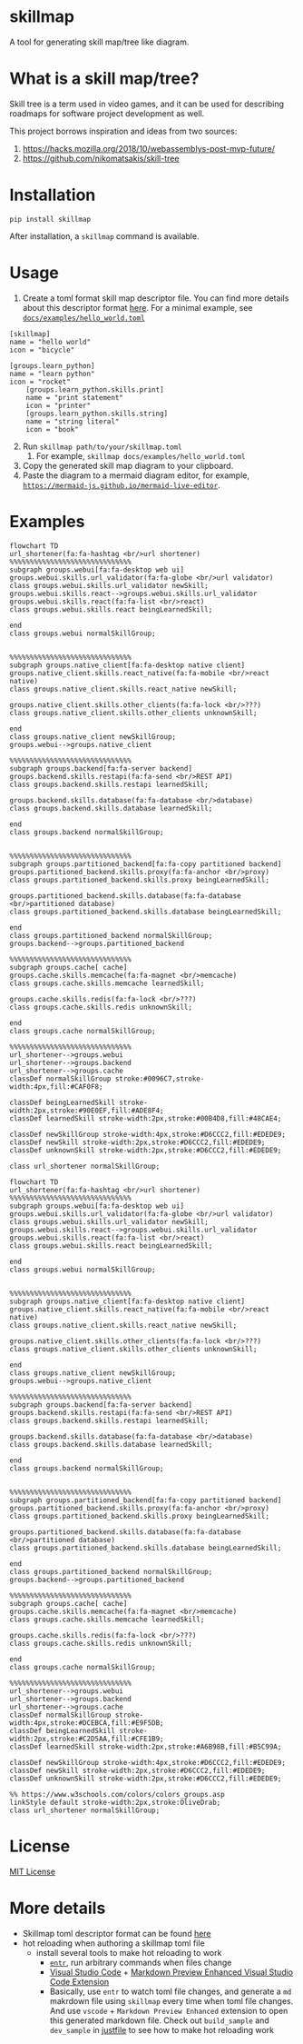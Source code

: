 # skillmap
A tool for generating skill map/tree like diagram.

# What is a skill map/tree?
Skill tree is a term used in video games, and it can be used for describing roadmaps for software project development as well.

This project borrows inspiration and ideas from two sources:
1. https://hacks.mozilla.org/2018/10/webassemblys-post-mvp-future/
2. https://github.com/nikomatsakis/skill-tree

# Installation
```
pip install skillmap
```
After installation, a `skillmap` command is available.

# Usage
1. Create a toml format skill map descriptor file. You can find more details about this descriptor format [here](docs/skillmap_descriptor.md). For a minimal example, see [`docs/examples/hello_world.toml`](docs/examples/hello_world.toml)
```
[skillmap]
name = "hello world"
icon = "bicycle"

[groups.learn_python]
name = "learn python"
icon = "rocket"
    [groups.learn_python.skills.print]
    name = "print statement"
    icon = "printer"
    [groups.learn_python.skills.string]
    name = "string literal"
    icon = "book"
```

2. Run `skillmap path/to/your/skillmap.toml`
   1. For example, `skillmap docs/examples/hello_world.toml`
3. Copy the generated skill map diagram to your clipboard.
4. Paste the diagram to a mermaid diagram editor, for example, [`https://mermaid-js.github.io/mermaid-live-editor`](https://mermaid-js.github.io/mermaid-live-editor).

# Examples
```mermaid
flowchart TD
url_shortener(fa:fa-hashtag <br/>url shortener)
%%%%%%%%%%%%%%%%%%%%%%%%%%%%%%
subgraph groups.webui[fa:fa-desktop web ui]
groups.webui.skills.url_validator(fa:fa-globe <br/>url validator)
class groups.webui.skills.url_validator newSkill;
groups.webui.skills.react-->groups.webui.skills.url_validator
groups.webui.skills.react(fa:fa-list <br/>react)
class groups.webui.skills.react beingLearnedSkill;

end
class groups.webui normalSkillGroup;


%%%%%%%%%%%%%%%%%%%%%%%%%%%%%%
subgraph groups.native_client[fa:fa-desktop native client]
groups.native_client.skills.react_native(fa:fa-mobile <br/>react native)
class groups.native_client.skills.react_native newSkill;

groups.native_client.skills.other_clients(fa:fa-lock <br/>???)
class groups.native_client.skills.other_clients unknownSkill;

end
class groups.native_client newSkillGroup;
groups.webui-->groups.native_client

%%%%%%%%%%%%%%%%%%%%%%%%%%%%%%
subgraph groups.backend[fa:fa-server backend]
groups.backend.skills.restapi(fa:fa-send <br/>REST API)
class groups.backend.skills.restapi learnedSkill;

groups.backend.skills.database(fa:fa-database <br/>database)
class groups.backend.skills.database learnedSkill;

end
class groups.backend normalSkillGroup;


%%%%%%%%%%%%%%%%%%%%%%%%%%%%%%
subgraph groups.partitioned_backend[fa:fa-copy partitioned backend]
groups.partitioned_backend.skills.proxy(fa:fa-anchor <br/>proxy)
class groups.partitioned_backend.skills.proxy beingLearnedSkill;

groups.partitioned_backend.skills.database(fa:fa-database <br/>partitioned database)
class groups.partitioned_backend.skills.database beingLearnedSkill;

end
class groups.partitioned_backend normalSkillGroup;
groups.backend-->groups.partitioned_backend

%%%%%%%%%%%%%%%%%%%%%%%%%%%%%%
subgraph groups.cache[ cache]
groups.cache.skills.memcache(fa:fa-magnet <br/>memcache)
class groups.cache.skills.memcache learnedSkill;

groups.cache.skills.redis(fa:fa-lock <br/>???)
class groups.cache.skills.redis unknownSkill;

end
class groups.cache normalSkillGroup;

%%%%%%%%%%%%%%%%%%%%%%%%%%%%%%
url_shortener-->groups.webui
url_shortener-->groups.backend
url_shortener-->groups.cache
classDef normalSkillGroup stroke:#0096C7,stroke-width:4px,fill:#CAF0F8;

classDef beingLearnedSkill stroke-width:2px,stroke:#90E0EF,fill:#ADE8F4;
classDef learnedSkill stroke-width:2px,stroke:#00B4D8,fill:#48CAE4;

classDef newSkillGroup stroke-width:4px,stroke:#D6CCC2,fill:#EDEDE9;
classDef newSkill stroke-width:2px,stroke:#D6CCC2,fill:#EDEDE9;
classDef unknownSkill stroke-width:2px,stroke:#D6CCC2,fill:#EDEDE9;

class url_shortener normalSkillGroup;
```

```mermaid
flowchart TD
url_shortener(fa:fa-hashtag <br/>url shortener)
%%%%%%%%%%%%%%%%%%%%%%%%%%%%%%
subgraph groups.webui[fa:fa-desktop web ui]
groups.webui.skills.url_validator(fa:fa-globe <br/>url validator)
class groups.webui.skills.url_validator newSkill;
groups.webui.skills.react-->groups.webui.skills.url_validator
groups.webui.skills.react(fa:fa-list <br/>react)
class groups.webui.skills.react beingLearnedSkill;

end
class groups.webui normalSkillGroup;


%%%%%%%%%%%%%%%%%%%%%%%%%%%%%%
subgraph groups.native_client[fa:fa-desktop native client]
groups.native_client.skills.react_native(fa:fa-mobile <br/>react native)
class groups.native_client.skills.react_native newSkill;

groups.native_client.skills.other_clients(fa:fa-lock <br/>???)
class groups.native_client.skills.other_clients unknownSkill;

end
class groups.native_client newSkillGroup;
groups.webui-->groups.native_client

%%%%%%%%%%%%%%%%%%%%%%%%%%%%%%
subgraph groups.backend[fa:fa-server backend]
groups.backend.skills.restapi(fa:fa-send <br/>REST API)
class groups.backend.skills.restapi learnedSkill;

groups.backend.skills.database(fa:fa-database <br/>database)
class groups.backend.skills.database learnedSkill;

end
class groups.backend normalSkillGroup;


%%%%%%%%%%%%%%%%%%%%%%%%%%%%%%
subgraph groups.partitioned_backend[fa:fa-copy partitioned backend]
groups.partitioned_backend.skills.proxy(fa:fa-anchor <br/>proxy)
class groups.partitioned_backend.skills.proxy beingLearnedSkill;

groups.partitioned_backend.skills.database(fa:fa-database <br/>partitioned database)
class groups.partitioned_backend.skills.database beingLearnedSkill;

end
class groups.partitioned_backend normalSkillGroup;
groups.backend-->groups.partitioned_backend

%%%%%%%%%%%%%%%%%%%%%%%%%%%%%%
subgraph groups.cache[ cache]
groups.cache.skills.memcache(fa:fa-magnet <br/>memcache)
class groups.cache.skills.memcache learnedSkill;

groups.cache.skills.redis(fa:fa-lock <br/>???)
class groups.cache.skills.redis unknownSkill;

end
class groups.cache normalSkillGroup;

%%%%%%%%%%%%%%%%%%%%%%%%%%%%%%
url_shortener-->groups.webui
url_shortener-->groups.backend
url_shortener-->groups.cache
classDef normalSkillGroup stroke-width:4px,stroke:#DCEBCA,fill:#E9F5DB;
classDef beingLearnedSkill stroke-width:2px,stroke:#C2D5AA,fill:#CFE1B9;
classDef learnedSkill stroke-width:2px,stroke:#A6B98B,fill:#B5C99A;

classDef newSkillGroup stroke-width:4px,stroke:#D6CCC2,fill:#EDEDE9;
classDef newSkill stroke-width:2px,stroke:#D6CCC2,fill:#EDEDE9;
classDef unknownSkill stroke-width:2px,stroke:#D6CCC2,fill:#EDEDE9;

%% https://www.w3schools.com/colors/colors_groups.asp
linkStyle default stroke-width:2px,stroke:OliveDrab;
class url_shortener normalSkillGroup;
```

# License
[MIT License](LICENSE)

# More details
* Skillmap toml descriptor format can be found [here](docs/skillmap_descriptor.md)
* hot reloading when authoring a skillmap toml file
    * install several tools to make hot reloading to work
        * [`entr`](https://github.com/eradman/entr), run arbitrary commands when files change
        * [Visual Studio Code](https://code.visualstudio.com) + [Markdown Preview Enhanced Visual Studio Code Extension](https://marketplace.visualstudio.com/items?itemName=shd101wyy.markdown-preview-enhanced)
        * Basically, use `entr` to watch toml file changes, and generate a `md` makrdown file using `skillmap` every time when toml file changes. And use `vscode` + `Markdown Preview Enhanced` extension to open this generated markdown file. Check out `build_sample` and `dev_sample` in [justfile](justfile) to see how to make hot reloading work
